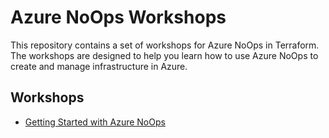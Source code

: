 # Azure NoOps Workshops

This repository contains a set of workshops for Azure NoOps in Terraform. The workshops are designed to help you learn how to use Azure NoOps to create and manage infrastructure in Azure.

## Workshops

- [Getting Started with Azure NoOps](https://github.com/azurenoops/terraform-getting-started-workshop)
